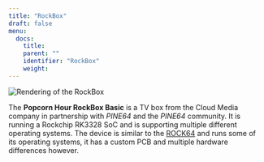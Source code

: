 ```yaml
---
title: "RockBox"
draft: false
menu:
  docs:
    title:
    parent: ""
    identifier: "RockBox"
    weight: 
---
```


![Rendering of the RockBox](images/rockbox.png)

The **Popcorn Hour RockBox Basic** is a TV box from the Cloud Media company in partnership with _PINE64_ and the _PINE64_ community. It is running a Rockchip RK3328 SoC and is supporting multiple different operating systems. The device is similar to the [ROCK64](/documentation/ROCK64) and runs some of its operating systems, it has a custom PCB and multiple hardware differences however.
